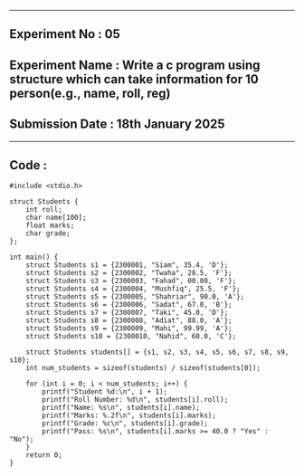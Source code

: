 -----------------
## **Experiment No : 05**

## **Experiment Name : Write a c program using structure which can take information for 10 person(e.g., name, roll, reg)**

## **Submission Date : 18th January 2025**

----------


## **Code :**
```
#include <stdio.h>

struct Students {
    int roll;
    char name[100];
    float marks;
    char grade;
};

int main() {
    struct Students s1 = {2300001, "Siam", 35.4, 'D'};
    struct Students s2 = {2300002, "Twaha", 28.5, 'F'};
    struct Students s3 = {2300003, "Fahad", 00.00, 'F'};
    struct Students s4 = {2300004, "Mushfiq", 25.5, 'F'};
    struct Students s5 = {2300005, "Shahriar", 90.0, 'A'};
    struct Students s6 = {2300006, "Sadat", 67.0, 'B'};
    struct Students s7 = {2300007, "Taki", 45.0, 'D'};
    struct Students s8 = {2300008, "Adiat", 88.0, 'A'};
    struct Students s9 = {2300009, "Mahi", 99.99, 'A'};
    struct Students s10 = {2300010, "Nahid", 60.0, 'C'};

    struct Students students[] = {s1, s2, s3, s4, s5, s6, s7, s8, s9, s10};
    int num_students = sizeof(students) / sizeof(students[0]);

    for (int i = 0; i < num_students; i++) {
        printf("Student %d:\n", i + 1);
        printf("Roll Number: %d\n", students[i].roll);
        printf("Name: %s\n", students[i].name);
        printf("Marks: %.2f\n", students[i].marks);
        printf("Grade: %c\n", students[i].grade);
        printf("Pass: %s\n", students[i].marks >= 40.0 ? "Yes" : "No");
    }
    return 0;
}
